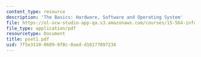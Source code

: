 ```yaml
---
content_type: resource
description: 'The Basics: Hardware, Software and Operating System'
file: https://ol-ocw-studio-app-qa.s3.amazonaws.com/courses/15-564-information-technology-i-spring-2003/7f5e311006099f8c0aedd16177097234_pset1.pdf
file_type: application/pdf
resourcetype: Document
title: pset1.pdf
uid: 7f5e3110-0609-9f8c-0aed-d16177097234
---
```


